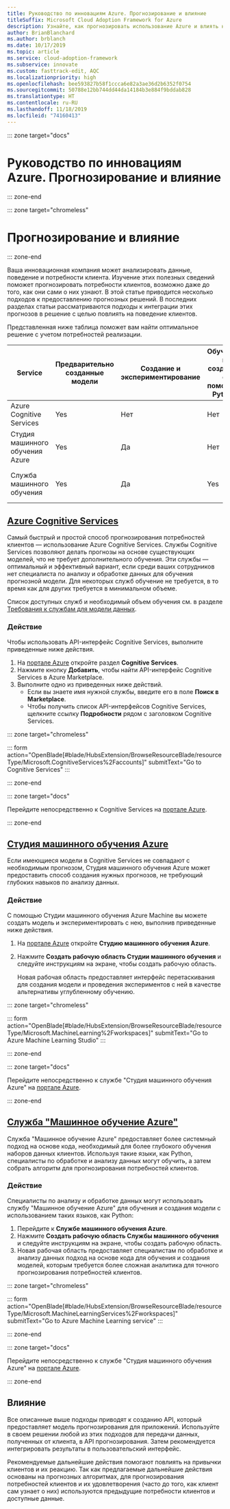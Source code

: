 ```yaml
---
title: Руководство по инновациям Azure. Прогнозирование и влияние
titleSuffix: Microsoft Cloud Adoption Framework for Azure
description: Узнайте, как прогнозировать использование Azure и влиять на него.
author: BrianBlanchard
ms.author: brblanch
ms.date: 10/17/2019
ms.topic: article
ms.service: cloud-adoption-framework
ms.subservice: innovate
ms.custom: fasttrack-edit, AQC
ms.localizationpriority: high
ms.openlocfilehash: bee593827b58f1ccca6e82a3ae36d2b6352f0754
ms.sourcegitcommit: 50788e12bb744dd44da14184b3e884f9bddab828
ms.translationtype: HT
ms.contentlocale: ru-RU
ms.lasthandoff: 11/18/2019
ms.locfileid: "74160413"
---
```

::: zone target="docs"

# <a name="azure-innovation-guide-predict-and-influence"></a>Руководство по инновациям Azure. Прогнозирование и влияние

::: zone-end

::: zone target="chromeless"

# <a name="predict-and-influence"></a>Прогнозирование и влияние

::: zone-end

Ваша инновационная компания может анализировать данные, поведение и потребности клиента. Изучение этих полезных сведений поможет прогнозировать потребности клиентов, возможно даже до того, как они сами о них узнают. В этой статье приводится несколько подходов к предоставлению прогнозных решений. В последних разделах статьи рассматриваются подходы к интеграции этих прогнозов в решение с целью повлиять на поведение клиентов.

Представленная ниже таблица поможет вам найти оптимальное решение с учетом потребностей реализации.

|Service  |Предварительно созданные модели  |Создание и экспериментирование  |Обучение и создание с помощью Python|Необходимые навыки|
|---------|---------|---------|---------|---------|
|Azure Cognitive Services|Yes|Нет|Нет|API и навыки разработчиков|
|Студия машинного обучения Azure|Yes|Да|Нет|Общее представление о прогнозных алгоритмах|
|Служба машинного обучения|Yes|Да|Yes|специалист по анализу и обработке данных;|

## <a name="azure-cognitive-servicestabcognitiveservices"></a>[Azure Cognitive Services](#tab/CognitiveServices)

Самый быстрый и простой способ прогнозирования потребностей клиентов — использование Azure Cognitive Services. Службы Cognitive Services позволяют делать прогнозы на основе существующих моделей, что не требует дополнительного обучения. Эти службы — оптимальный и эффективный вариант, если среди ваших сотрудников нет специалиста по анализу и обработке данных для обучения прогнозной модели. Для некоторых служб обучение не требуется, в то время как для других требуется в минимальном объеме.

Список доступных служб и необходимый объем обучения см. в разделе [Требования к службам для модели данных](https://docs.microsoft.com/azure/cognitive-services/cognitive-services-and-machine-learning#service-requirements-for-the-data-model).

### <a name="action"></a>Действие

Чтобы использовать API-интерфейс Cognitive Services, выполните приведенные ниже действия.

1. На [портале Azure](https://portal.azure.com/#blade/HubsExtension/BrowseResourceBlade/resourceType/Microsoft.CognitiveServices%2Faccounts) откройте раздел **Cognitive Services**.
2. Нажмите кнопку **Добавить**, чтобы найти API-интерфейс Cognitive Services в Azure Marketplace.
3. Выполните одно из приведенных ниже действий.
   - Если вы знаете имя нужной службы, введите его в поле **Поиск в Marketplace**.
   - Чтобы получить список API-интерфейсов Cognitive Services, щелкните ссылку **Подробности** рядом с заголовком Cognitive Services.

::: zone target="chromeless"

<!-- markdownlint-disable DOCSMD001 -->

::: form action="OpenBlade[#blade/HubsExtension/BrowseResourceBlade/resourceType/Microsoft.CognitiveServices%2Faccounts]" submitText="Go to Cognitive Services" :::

<!-- markdownlint-enable DOCSMD001 -->

::: zone-end

::: zone target="docs"

Перейдите непосредственно к Cognitive Services на [портале Azure](https://portal.azure.com/#blade/HubsExtension/BrowseResourceBlade/resourceType/Microsoft.CognitiveServices%2Faccounts).

::: zone-end

## <a name="azure-machine-learning-studiotabmachinelearningstudio"></a>[Студия машинного обучения Azure](#tab/MachineLearningStudio)

Если имеющиеся модели в Cognitive Services не совпадают с необходимым прогнозом, Студия машинного обучения Azure может предоставить способ создания нужных прогнозов, не требующий глубоких навыков по анализу данных.

<!-- markdownlint-disable MD024 -->

### <a name="action"></a>Действие

С помощью Студии машинного обучения Azure Machine вы можете создать модель и экспериментировать с нею, выполнив приведенные ниже действия.

1. На [портале Azure](https://portal.azure.com/#blade/HubsExtension/BrowseResourceBlade/resourceType/Microsoft.MachineLearning%2Fworkspaces) откройте **Студию машинного обучения Azure**.
2. Нажмите **Создать рабочую область Студии машинного обучения** и следуйте инструкциям на экране, чтобы создать рабочую область.

   Новая рабочая область предоставляет интерфейс перетаскивания для создания модели и проведения экспериментов с ней в качестве альтернативы углубленному обучению.

::: zone target="chromeless"

<!-- markdownlint-disable DOCSMD001 -->

::: form action="OpenBlade[#blade/HubsExtension/BrowseResourceBlade/resourceType/Microsoft.MachineLearning%2Fworkspaces]" submitText="Go to Azure Machine Learning Studio" :::

<!-- markdownlint-enable DOCSMD001 -->

::: zone-end

::: zone target="docs"

Перейдите непосредственно к службе "Студия машинного обучения Azure" на [портале Azure](https://portal.azure.com/#blade/HubsExtension/BrowseResourceBlade/resourceType/Microsoft.MachineLearning%2Fworkspaces).

::: zone-end

## <a name="azure-machine-learning-servicetabmachinelearningservice"></a>[Служба "Машинное обучение Azure"](#tab/MachineLearningService)

Служба "Машинное обучение Azure" предоставляет более системный подход на основе кода, необходимый для более глубокого обучения наборов данных клиентов. Используя такие языки, как Python, специалисты по обработке и анализу данных могут обучить, а затем собрать алгоритм для прогнозирования потребностей клиентов.

### <a name="action"></a>Действие

Специалисты по анализу и обработке данных могут использовать службу "Машинное обучение Azure" для обучения и создания модели с использованием таких языков, как Python:

1. Перейдите к **Службе машинного обучения Azure**.
2. Нажмите **Создать рабочую область Службы машинного обучения** и следуйте инструкциям на экране, чтобы создать рабочую область.
3. Новая рабочая область предоставляет специалистам по обработке и анализу данных подход на основе кода для обучения и создания моделей, которым требуется более сложная аналитика для точного прогнозирования потребностей клиентов.

::: zone target="chromeless"

<!-- markdownlint-disable DOCSMD001 -->

::: form action="OpenBlade[#blade/HubsExtension/BrowseResourceBlade/resourceType/Microsoft.MachineLearningServices%2Fworkspaces]" submitText="Go to Azure Machine Learning service" :::

<!-- markdownlint-enable DOCSMD001 -->

::: zone-end

::: zone target="docs"

Перейдите непосредственно к службе "Студия машинного обучения Azure" на [портале Azure](https://portal.azure.com/#blade/HubsExtension/BrowseResourceBlade/resourceType/Microsoft.MachineLearningServices%2Fworkspaces).

::: zone-end

## <a name="influence"></a>Влияние

Все описанные выше подходы приводят к созданию API, который предоставляет модель прогнозирования для приложений. Используйте в своем решении любой из этих подходов для передачи данных, полученных от клиента, в API прогнозирования. Затем рекомендуется интегрировать результаты в пользовательский интерфейс.

Рекомендуемые дальнейшие действия помогают повлиять на привычки клиентов и их реакцию. Так как предлагаемые дальнейшие действия основаны на прогнозных алгоритмах, для прогнозирования потребностей клиентов и их удовлетворения (часто до того, как клиент сам узнает о них) используются предыдущие потребности клиентов и доступные данные.
